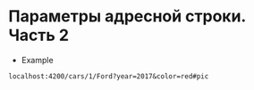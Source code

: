 # Параметры адресной строки. Часть 2
* Example
```
localhost:4200/cars/1/Ford?year=2017&color=red#pic
```


